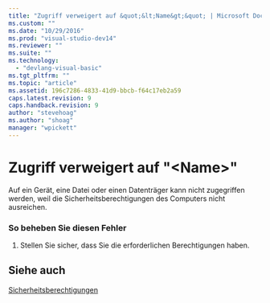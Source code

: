 ```yaml
---
title: "Zugriff verweigert auf &quot;&lt;Name&gt;&quot; | Microsoft Docs"
ms.custom: ""
ms.date: "10/29/2016"
ms.prod: "visual-studio-dev14"
ms.reviewer: ""
ms.suite: ""
ms.technology: 
  - "devlang-visual-basic"
ms.tgt_pltfrm: ""
ms.topic: "article"
ms.assetid: 196c7286-4833-41d9-bbcb-f64c17eb2a59
caps.latest.revision: 9
caps.handback.revision: 9
author: "stevehoag"
ms.author: "shoag"
manager: "wpickett"
---
```

# Zugriff verweigert auf &quot;&lt;Name&gt;&quot;
Auf ein Gerät, eine Datei oder einen Datenträger kann nicht zugegriffen werden, weil die Sicherheitsberechtigungen des Computers nicht ausreichen.  
  
### So beheben Sie diesen Fehler  
  
1.  Stellen Sie sicher, dass Sie die erforderlichen Berechtigungen haben.  
  
## Siehe auch  
 [Sicherheitsberechtigungen](http://msdn.microsoft.com/de-de/b03757b4-e926-4196-b738-3733ced2bda0)